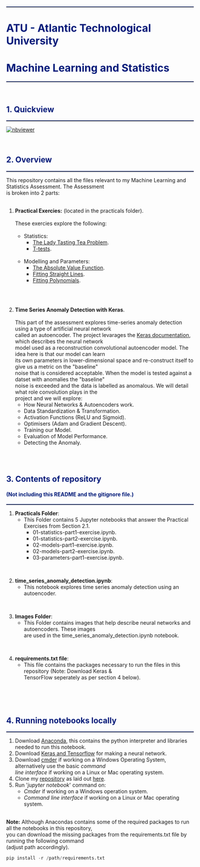 <hr style="border-top: 1px solid #001a79;" />
<h1 style="color: #001a79;">ATU - Atlantic Technological University</h1>
<h1 style="color: #001a79;">Machine Learning and Statistics</h1>
<hr style="border-top: 1px solid #001a79;" />

<br>


<h2 style="color: #001a79;">1. Quickview</h2>
<hr style="border-top: 1px solid #001a79;" />

[![nbviewer](https://raw.githubusercontent.com/jupyter/design/master/logos/Badges/nbviewer_badge.svg)](https://nbviewer.org/github/CiaranMoran27/machstat-assessment/blob/main/time_series_anomaly_detection.ipynb) 

<br>

<h2 style="color: #001a79;">2. Overview</h2>
<hr style="border-top: 1px solid #001a79;" />
This repository contains all the files relevant to my Machine Learning and Statistics Assessment. The Assessment <br>is broken into 2 parts:<br><br>

1. **Practical Exercies:** (located in the practicals folder).<br><br>
These exercies explore the following:<br><br>
    - Statistics: 
        - [The Lady Tasting Tea Problem](https://en.wikipedia.org/wiki/Lady_tasting_tea).
        - [T-tests](https://en.wikipedia.org/wiki/Student%27s_t-test).<br><br>
    - Modelling and Parameters:
        - [The Absolute Value Function](https://en.wikipedia.org/wiki/Absolute_value).
        - [Fitting Straight Lines](https://en.wikipedia.org/wiki/Linear_regression).
        - [Fitting Polynomials](https://en.wikipedia.org/wiki/Polynomial).
<br>
<br>

2. **Time Series Anomaly Detection with Keras**.<br><br>
This part of the assessment explores time-series anomaly detection using a type of artificial neural network<br>
called an autoencoder. The project levarages the [Keras documentation](https://keras.io/examples/timeseries/timeseries_anomaly_detection/), which describes the neural network<br>
model used as a reconstruction convolutional autoencoder model. The idea here is that our model can learn<br>
its own parameters in lower-dimensional space and re-construct itself to give us a metric on the "baseline"<br>
noise that is considered acceptable. When the model is tested against a datset with anomalies the "baseline"<br>
noise is exceeded and the data is labelled as anomalous. We will detail what role convolution plays in the<br>
project and we will explore:
    - How Neural Networks & Autoencoders work.
    - Data Standardization  & Transformation.
    - Activation Functions (ReLU and Sigmoid).
    - Optimisers (Adam and Gradient Descent).
    - Training our Model.
    - Evaluation of Model Performance.
    - Detecting the Anomaly.
    

<br>
<br>

<h2 style="color: #001a79;">3. Contents of repository</h2>
<h4 style="color: #001a79;">(Not including this README and the gitignore file.)</h4>
<hr style="border-top: 1px solid #001a79;" />

1. **Practicals Folder**: <br />  
    - This Folder contains 5 Jupyter notebooks that answer the Practical Exercises from Section 2.1.<br>
        - 01-statistics-part1-exercise.ipynb.
        - 01-statistics-part2-exercise.ipynb.
        - 02-models-part1-exercise.ipynb.
        - 02-models-part2-exercise.ipynb.
        - 03-parameters-part1-exercise.ipynb.      
        
<br>

2. **time_series_anomaly_detection.ipynb**:  
    - This notebook explores time series anomaly detection using an autoencoder.<br>
          
<br>

3. **Images Folder**: <br />  
    - This Folder contains images that help describe neural networks and autoencoders. These images<br>
    are used in the time_series_anomaly_detection.ipynb notebook.<br>

<br>

4. **requirements.txt file**: <br />  
    - This file contains the packages necessary to run the files in this repository (Note: Download Keras &<br>
    TensorFlow seperately as per section 4 below).
    
<br>
<br>
<br>


<h2 style="color: #001a79;">4. Running notebooks locally</h2>
<hr style="border-top: 1px solid #001a79;" />

1. Download [Anaconda](https://docs.anaconda.com/anaconda/install/index.html), this contains the python 
interpreter and libraries needed to run this notebook.
2. Download [Keras and Tensorflow](https://www.activestate.com/resources/quick-reads/how-to-install-keras-and-tensorflow/) for making a neural network.
2. Download [cmder](https://cmder.app/) if working on a Windows Operating System, alternatively use the basic *command<br>
line interface* if working on a Linux or Mac operating system.
3. Clone my [repository](https://github.com/CiaranMoran27/machstat-assessment) as laid out [here](https://docs.github.com/en/github/creating-cloning-and-archiving-repositories/cloning-a-repository).
4. Run '*jupyter notebook*' command on:
    - *Cmder* if working on a Windows operation system.
    - *Command line interface* if working on a Linux or Mac operating system.
 
<br>
<b>Note:</b>
Although Anacondas contains some of the required packages to run all the notebooks in this repository,<br>
you can download the missing packages from the requirements.txt file by running the following command<br>
(adjust path accordingly). <br />

``` Python
pip install -r /path/requirements.txt
```
